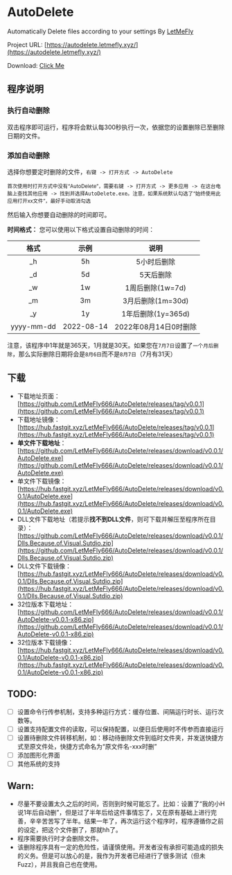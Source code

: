 # AutoDelete

Automatically Delete files according to your settings By [LetMeFly](https://letmefly.xyz)

Project URL: [https://autodelete.letmefly.xyz/](https://autodelete.letmefly.xyz/)

Download: [Click Me](#Download666)

## 程序说明

### 执行自动删除

双击程序即可运行，程序将会默认每300秒执行一次，依据您的设置删除已至删除日期的文件。

### 添加自动删除

选择你想要定时删除的文件，```右键 -> 打开方式 -> AutoDelete```

<small>首次使用时打开方式中没有“AutoDelete”，需要<kbd>右键 -> 打开方式 -> 更多应用 -> 在这台电脑上查找其他应用 -> 找到并选择AutoDelete.exe</kbd>。注意，如果系统默认勾选了“始终使用此应用打开xx文件”，最好手动取消勾选</small>

然后输入你想要自动删除的时间即可。

**时间格式：** 您可以使用以下格式设置自动删除的时间：

|格式|示例|说明|
|:--:|:--:|:--:|
|_h|5h|5小时后删除|
|_d|5d|5天后删除|
|_w|1w|1周后删除(1w=7d)|
|_m|3m|3月后删除(1m=30d)|
|_y|1y|1年后删除(1y=365d)|
|yyyy-mm-dd|2022-08-14|2022年08月14日0时删除|

注意，该程序中1年就是365天，1月就是30天。如果您在```7月7日```设置了```一个月后删除```，那么实际删除日期将会是```8月6日```而不是```8月7日```（7月有31天）

## 下载

<a id="Download666"></a>

+ 下载地址页面：[https://github.com/LetMeFly666/AutoDelete/releases/tag/v0.0.1](https://github.com/LetMeFly666/AutoDelete/releases/tag/v0.0.1)
+ 下载地址镜像：[https://hub.fastgit.xyz/LetMeFly666/AutoDelete/releases/tag/v0.0.1](https://hub.fastgit.xyz/LetMeFly666/AutoDelete/releases/tag/v0.0.1)
+ **单文件下载地址**：[https://github.com/LetMeFly666/AutoDelete/releases/download/v0.0.1/AutoDelete.exe](https://github.com/LetMeFly666/AutoDelete/releases/download/v0.0.1/AutoDelete.exe)
+ 单文件下载镜像：[https://hub.fastgit.xyz/LetMeFly666/AutoDelete/releases/download/v0.0.1/AutoDelete.exe](https://hub.fastgit.xyz/LetMeFly666/AutoDelete/releases/download/v0.0.1/AutoDelete.exe)
+ DLL文件下载地址（若提示**找不到DLL文件**，则可下载并解压至程序所在目录）：[https://github.com/LetMeFly666/AutoDelete/releases/download/v0.0.1/Dlls.Because.of.Visual.Sutdio.zip](https://github.com/LetMeFly666/AutoDelete/releases/download/v0.0.1/Dlls.Because.of.Visual.Sutdio.zip)
+ DLL文件下载镜像：[https://hub.fastgit.xyz/LetMeFly666/AutoDelete/releases/download/v0.0.1/Dlls.Because.of.Visual.Sutdio.zip](https://hub.fastgit.xyz/LetMeFly666/AutoDelete/releases/download/v0.0.1/Dlls.Because.of.Visual.Sutdio.zip)
+ 32位版本下载地址：[https://github.com/LetMeFly666/AutoDelete/releases/download/v0.0.1/AutoDelete-v0.0.1-x86.zip](https://github.com/LetMeFly666/AutoDelete/releases/download/v0.0.1/AutoDelete-v0.0.1-x86.zip)
+ 32位版本下载镜像：[https://hub.fastgit.xyz/LetMeFly666/AutoDelete/releases/download/v0.0.1/AutoDelete-v0.0.1-x86.zip](https://hub.fastgit.xyz/LetMeFly666/AutoDelete/releases/download/v0.0.1/AutoDelete-v0.0.1-x86.zip)


## TODO:

+ [ ] 设置命令行传参机制，支持多种运行方式：缓存位置、间隔运行时长、运行次数等。
+ [ ] 设置支持配置文件的读取，可以保持配置，以便日后使用时不传参而直接运行
+ [ ] 设置待删除文件转移机制，如：移动待删除文件到临时文件夹，并发送快捷方式至原文件处，快捷方式命名为“原文件名-xxx时删”
+ [ ] 添加图形化界面
+ [ ] 其他系统的支持

## Warn:

+ 尽量不要设置太久之后的时间，否则到时候可能忘了。比如：设置了“我的小H说1年后自动删”，但是过了半年后给这件事情忘了，又在原有基础上进行完善，辛辛苦苦写了半年。结果一年了，再次运行这个程序时，程序遵循你之前的设定，把这个文件删了，那就hh了。
+ 程序需要执行时才会删除文件。
+ 该删除程序具有一定的危险性，请谨慎使用。开发者没有承担可能造成的损失的义务。但是可以放心的是，我作为开发者已经进行了很多测试（但未Fuzz），并且我自己也在使用。
